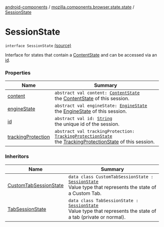 [android-components](../../index.md) / [mozilla.components.browser.state.state](../index.md) / [SessionState](./index.md)

# SessionState

`interface SessionState` [(source)](https://github.com/mozilla-mobile/android-components/blob/master/components/browser/state/src/main/java/mozilla/components/browser/state/state/SessionState.kt#L15)

Interface for states that contain a [ContentState](../-content-state/index.md) and can be accessed via an [id](id.md).

### Properties

| Name | Summary |
|---|---|
| [content](content.md) | `abstract val content: `[`ContentState`](../-content-state/index.md)<br>the [ContentState](../-content-state/index.md) of this session. |
| [engineState](engine-state.md) | `abstract val engineState: `[`EngineState`](../-engine-state/index.md)<br>the [EngineState](../-engine-state/index.md) of this session. |
| [id](id.md) | `abstract val id: `[`String`](https://kotlinlang.org/api/latest/jvm/stdlib/kotlin/-string/index.html)<br>the unique id of the session. |
| [trackingProtection](tracking-protection.md) | `abstract val trackingProtection: `[`TrackingProtectionState`](../-tracking-protection-state/index.md)<br>the [TrackingProtectionState](../-tracking-protection-state/index.md) of this session. |

### Inheritors

| Name | Summary |
|---|---|
| [CustomTabSessionState](../-custom-tab-session-state/index.md) | `data class CustomTabSessionState : `[`SessionState`](./index.md)<br>Value type that represents the state of a Custom Tab. |
| [TabSessionState](../-tab-session-state/index.md) | `data class TabSessionState : `[`SessionState`](./index.md)<br>Value type that represents the state of a tab (private or normal). |
